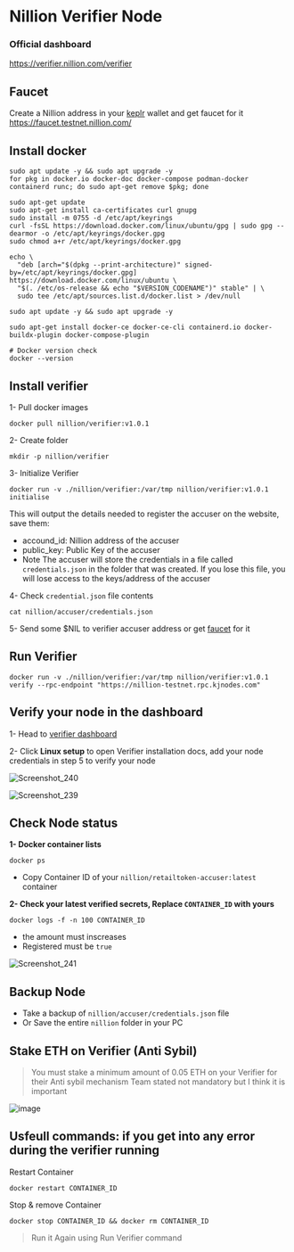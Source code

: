 # Nillion Verifier Node

### Official dashboard
https://verifier.nillion.com/verifier

## Faucet
Create a Nillion address in your [keplr](https://chromewebstore.google.com/detail/keplr/dmkamcknogkgcdfhhbddcghachkejeap) wallet and get faucet for it
https://faucet.testnet.nillion.com/

## Install docker
```
sudo apt update -y && sudo apt upgrade -y
for pkg in docker.io docker-doc docker-compose podman-docker containerd runc; do sudo apt-get remove $pkg; done

sudo apt-get update
sudo apt-get install ca-certificates curl gnupg
sudo install -m 0755 -d /etc/apt/keyrings
curl -fsSL https://download.docker.com/linux/ubuntu/gpg | sudo gpg --dearmor -o /etc/apt/keyrings/docker.gpg
sudo chmod a+r /etc/apt/keyrings/docker.gpg

echo \
  "deb [arch="$(dpkg --print-architecture)" signed-by=/etc/apt/keyrings/docker.gpg] https://download.docker.com/linux/ubuntu \
  "$(. /etc/os-release && echo "$VERSION_CODENAME")" stable" | \
  sudo tee /etc/apt/sources.list.d/docker.list > /dev/null

sudo apt update -y && sudo apt upgrade -y

sudo apt-get install docker-ce docker-ce-cli containerd.io docker-buildx-plugin docker-compose-plugin

# Docker version check
docker --version
```

## Install verifier
1- Pull docker images
```
docker pull nillion/verifier:v1.0.1
```

2- Create folder
```
mkdir -p nillion/verifier
```

3- Initialize Verifier
```
docker run -v ./nillion/verifier:/var/tmp nillion/verifier:v1.0.1 initialise
```
This will output the details needed to register the accuser on the website, save them:
* accound_id: Nillion address of the accuser
* public_key: Public Key of the accuser
* Note The accuser will store the credentials in a file called `credentials.json` in the folder that was created. If you lose this file, you will lose access to the keys/address of the accuser


4- Check `credential.json` file contents
```
cat nillion/accuser/credentials.json
```

5- Send some $NIL to verifier accuser address or get [faucet](https://faucet.testnet.nillion.com/) for it

## Run Verifier
```
docker run -v ./nillion/verifier:/var/tmp nillion/verifier:v1.0.1 verify --rpc-endpoint "https://nillion-testnet.rpc.kjnodes.com"
```


## Verify your node in the dashboard
1- Head to [verifier dashboard](https://verifier.nillion.com/verifier)

2- Click **Linux setup** to open Verifier installation docs, add your node credentials in step 5 to verify your node

![Screenshot_240](https://github.com/user-attachments/assets/704e0da9-be72-4475-8d29-14ca821fe575)

![Screenshot_239](https://github.com/user-attachments/assets/486ef218-32b1-4547-8015-7fbc59b5ef17)

## Check Node status
**1- Docker container lists**
```
docker ps
```
* Copy Container ID of your `nillion/retailtoken-accuser:latest` container


**2- Check your latest verified secrets, Replace `CONTAINER_ID` with yours**
```
docker logs -f -n 100 CONTAINER_ID
```
* the amount must inscreases
* Registered must be `true`

![Screenshot_241](https://github.com/user-attachments/assets/7121acd6-04ae-445a-b1e5-15fdb63fb6f7)

## Backup Node
* Take a backup of `nillion/accuser/credentials.json` file
* Or Save the entire `nillion` folder in your PC

## Stake ETH on Verifier (Anti Sybil)
> You must stake a minimum amount of 0.05 ETH on your Verifier for their Anti sybil mechanism
> Team stated not mandatory but I think it is important

![image](https://github.com/user-attachments/assets/0880ba25-8bf0-4b1a-87d8-bbf4b1327faa)


## Usfeull commands: if you get into any error during the verifier running

Restart Container
```
docker restart CONTAINER_ID
```

Stop & remove Container
```
docker stop CONTAINER_ID && docker rm CONTAINER_ID
```
> Run it Again using Run Verifier command


